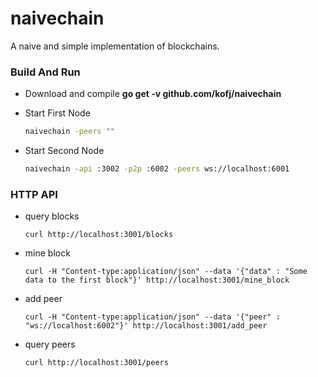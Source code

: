# naivechain
A naive and simple implementation of blockchains.

### Build And Run

- Download and compile **go get -v github.com/kofj/naivechain**

- Start First Node

  ```bash
  naivechain -peers ""
  ```

- Start Second Node

  ```bash
  naivechain -api :3002 -p2p :6002 -peers ws://localhost:6001
  ```



### HTTP API

- query blocks

  ```
  curl http://localhost:3001/blocks

  ```

- mine block

  ```
  curl -H "Content-type:application/json" --data '{"data" : "Some data to the first block"}' http://localhost:3001/mine_block

  ```

- add peer

  ```
  curl -H "Content-type:application/json" --data '{"peer" : "ws://localhost:6002"}' http://localhost:3001/add_peer

  ```

- query peers

  ```
  curl http://localhost:3001/peers
  ```